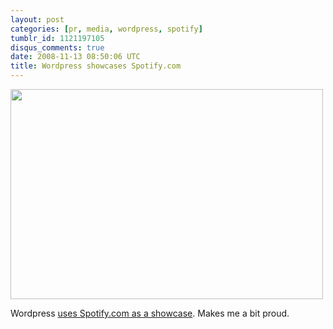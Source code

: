 ```yaml
---
layout: post
categories: [pr, media, wordpress, spotify]
tumblr_id: 1121197105
disqus_comments: true
date: 2008-11-13 08:50:06 UTC
title: Wordpress showcases Spotify.com
---
```


<a href="http://wordpress.org/showcase/spotify/"><img src="/attachments/2008/11/spotify-wordpress-showcase.png" alt="" title="spotify-wordpress-showcase" width="500" height="336" class="alignnone size-full wp-image-889" /></a>

Wordpress <a href="http://wordpress.org/showcase/spotify/">uses Spotify.com as a showcase</a>. Makes me a bit proud.
